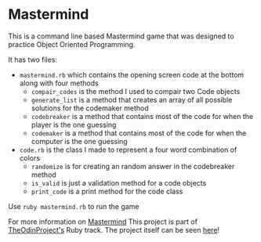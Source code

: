 # Mastermind

This is a command line based Mastermind game that was designed to practice Object Oriented Programming.

It has two files:
* `mastermind.rb` which contains the opening screen code at the bottom along with four methods
  * `compair_codes` is the method I used to compair two Code objects
  * `generate_list` is a method that creates an array of all possible solutions for the codemaker method
  * `codebreaker` is a method that contains most of the code for when the player is the one guessing
  * `codemaker` is a method that contains most of the code for when the computer is the one guessing
* `code.rb` is the class I made to represent a four word combination of colors
  * `randomize` is for creating an random answer in the codebreaker method
  * `is_valid` is just a validation method for a code objects
  * `print_code` is a print method for the code class

Use `ruby mastermind.rb` to run the game

For more information on [Mastermind](https://en.wikipedia.org/wiki/Mastermind_(board_game))
This project is part of [TheOdinProject's](http://www.theodinproject.com) Ruby track.
The project itself can be seen [here](https://www.theodinproject.com/courses/ruby-programming/lessons/oop?ref=lnav)!
